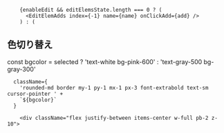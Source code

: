         {enableEdit && editElemsState.length === 0 ? (
          <EditElemAdds index={-1} name={name} onClickAdd={add} />
        ) : (
## 色切り替え
  const bgcolor = selected
    ? 'text-white bg-pink-600'
    : 'text-gray-500 bg-gray-300'

      className={
        'rounded-md border my-1 py-1 mx-1 px-3 font-extrabold text-sm cursor-pointer ' +
        `${bgcolor}`
      }

        <div className="flex justify-between items-center w-full pb-2 z-10">
